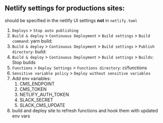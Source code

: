 ## Netlify settings for productions sites:

should be specified in the netlify UI settings **not** in `netlify.toml`


1. `Deploys` > `Stop auto publishing`
2. `Build & deploy` > `Continuous Deployment` > `Build settings` > `Build command`: yarn build:<conf-code>
3. `Build & deploy` > `Continuous Deployment` > `Build settings` > `Publish directory`: build:<conf-code>
4. `Build & deploy` > `Continuous Deployment` > `Build settings` > `Builds`: Stop builds
5. `Functions` > `Deploy Settings` > `Functions directory`: ci/functions
6. `Sensitive variable policy` > `Deploy without sensitive variables`
7. Add env variables:
   1. CMS_ENDPOINT
   2. CMS_TOKEN
   3. NETLIFY_AUTH_TOKEN
   4. SLACK_SECRET
   5. SLACK_CMS_UPDATE
8. build and deploy site to refresh functions and hook them with updated env vars

